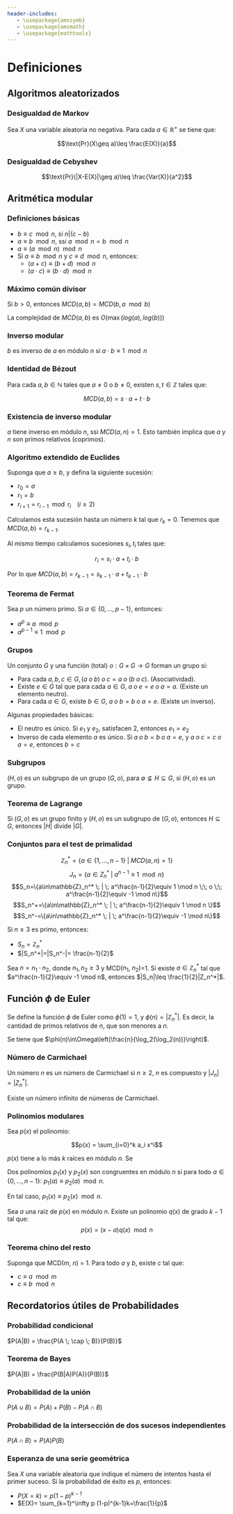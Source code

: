 ```yaml
---
header-includes:
   - \usepackage{amssymb}
   - \usepackage{amsmath}
   - \usepackage{mathtools}
---
```


# Definiciones

## Algoritmos aleatorizados

### Desigualdad de Markov

Sea $X$ una variable aleatoria no negativa. Para cada $a \in \mathbb{R}^+$ se tiene que:

$$\text{Pr}(X\geq a)\leq \frac{E(X)}{a}$$

### Desigualdad de Cebyshev

$$\text{Pr}(|X-E(X)|\geq a)\leq \frac{Var(X)}{a^2}$$

## Aritmética modular

### Definiciones básicas

- $b \equiv c \mod n$, si $n | (c-b)$
- $a \equiv b \mod n$, ssi $a \mod n = b \mod n$
- $a \equiv (a \mod n) \mod n$
- Si $a \equiv b \mod n$ y $c \equiv d \mod n$, entonces:
  - $(a + c) \equiv (b + d) \mod n$
  - $(a \cdot c) \equiv (b \cdot d) \mod n$

### Máximo común divisor

Si $b > 0$, entonces $MCD(a, b) = MCD(b, a \mod b)$

La complejidad de $MCD(a, b)$ es $O(\max(log(a), log(b)))$

### Inverso modular

$b$ es inverso de $a$ en módulo $n$ si $a \cdot b \equiv 1 \mod n$

### Identidad de Bézout

Para cada $a, b \in \mathbb{N}$ tales que $a \not=0$ o $b\not=0$, existen $s,t \in \mathbb{Z}$ tales que:

$$MCD(a, b) = s \cdot a + t \cdot b$$

### Existencia de inverso modular

$a$ tiene inverso en módulo $n$, ssi $MCD(a, n)=1$. Esto también implica que $a$ y $n$ son primos relativos (coprimos).

### Algoritmo extendido de Euclides

Suponga que $a \geq b$, y defina la siguiente sucesión:

- $r_0 = a$
- $r_1 = b$
- $r_{i+1} = r_{i-1} \mod r_i \;\;\;\; (i\geq 2)$

Calculamos esta sucesión hasta un número $k$ tal que $r_k=0$. Tenemos que $MCD(a, b) = r_{k-1}$.

Al mismo tiempo calculamos sucesiones $s_i, t_i$ tales que:

$$r_i = s_i\cdot a + t_i\cdot b$$

Por lo que $MCD(a, b) = r_{k-1} = s_{k-1}\cdot a + t_{k-1}\cdot b$

### Teorema de Fermat

Sea $p$ un número primo. Si $a \in \{0,\dots, p - 1\}$, entonces:

- $a^p \equiv a \mod p$
- $a^{p-1} \equiv 1 \mod p$

### Grupos

Un conjunto $G$ y una función (total) $o : G \times G \rightarrow G$ forman un grupo si:

- Para cada $a, b, c \in G, (a \; o \; b) \; o \; c = a \; o \; (b \; o \; c)$. (Asociatividad).
- Existe $e\in G$ tal que para cada $a \in G$, $a \; o \; e = e \; o \; a = a$. (Existe un elemento neutro).
- Para cada $a \in G$, existe $b \in G$, $a \; o \; b = b\; o \; a = e$. (Existe un inverso).

Algunas propiedades básicas:

- El neutro es único. Si $e_1$ y $e_2$, satisfacen 2, entonces $e_1 = e_2$
- Inverso de cada elemento $a$ es único. Si $a \; o \; b = b \; o \; a = e$, y $a \; o \; c = c \; o \; a = e$, entonces $b = c$

### Subgrupos

$(H, o)$ es un subgrupo de un grupo $(G, o)$, para $\emptyset \not\subseteq H \subseteq G$, si $(H, o)$ es un grupo.

### Teorema de Lagrange

Si $(G, o)$ es un grupo finito y $(H, o)$ es un subgrupo de $(G, o)$, entonces $H \subseteq G$, entonces $|H|$ divide $|G|$.

### Conjuntos para el test de primalidad

$$\mathbb{Z}_n^* = \{a\in\{1,\dots,n-1\} \; | \; MCD(a,n)=1\}$$
$$J_n = \{a\in Z_n^* \; | \; a^{n-1}\equiv 1 \mod n\}$$
$$S_n=\{a\in\mathbb{Z}_n^* \; | \; a^\frac{n-1}{2}\equiv 1 \mod n \;\; o \;\; a^\frac{n-1}{2}\equiv -1 \mod n\}$$
$$S_n^+=\{a\in\mathbb{Z}_n^* \; | \; a^\frac{n-1}{2}\equiv 1 \mod n \}$$
$$S_n^-=\{a\in\mathbb{Z}_n^* \; | \; a^\frac{n-1}{2}\equiv -1 \mod n\}$$

Si $n\geq 3$ es primo, entonces:

- $S_n = \mathbb{Z}_n^*$
- $|S_n^+|=|S_n^-|= \frac{n-1}{2}$

Sea $n=n_1\cdot n_2$, donde $n_1,n_2\geq 3$ y MCD($n_1$, $n_2$)=1. Si existe $a\in \mathbb{Z}_n^*$ tal que $a^\frac{n-1}{2}\equiv -1 \mod n$, entonces $|S_n|\leq \frac{1}{2}|Z_n^*|$.

## Función $\phi$ de Euler

Se define la función $\phi$ de Euler como $\phi(1) = 1$, y $\phi(n) = |\mathbb{Z}_n^*|$. Es decir, la cantidad de primos relativos de $n$, que son menores a $n$.

Se tiene que $\phi(n)\in\Omega\left(\frac{n}{\log_2(\log_2(n))}\right)$.

### Número de Carmichael

Un número $n$ es un número de Carmichael si $n\geq 2$, $n$ es compuesto y $|J_n| = |Z_n^*|$.

Existe un número infinito de números de Carmichael.

### Polinomios modulares

Sea $p(x)$ el polinomio:

$$p(x) = \sum_{i=0}^k a_i x^i$$

$p(x)$ tiene a lo más $k$ raíces en módulo $n$. Se

Dos polinomios $p_1(x)$ y $p_2(x)$ son congruentes en módulo $n$ si para todo $a\in\{0,\dots,n-1\}$:
$p_1(a) \equiv p_2(a) \mod n$.

En tal caso, $p_1(x)\equiv p_2(x) \mod n$.

Sea $a$ una raíz de $p(x)$ en módulo $n$. Existe un polinomio $q(x)$ de grado $k-1$ tal que:
$$p(x)=(x-a)q(x)\mod n$$

### Teorema chino del resto

Suponga que MCD($m$, $n$) = 1. Para todo $a$ y $b$, existe $c$ tal que:

- $c \equiv a \mod m$
- $c \equiv b \mod n$

## Recordatorios útiles de Probabilidades

### Probabilidad condicional

$P(A|B) = \frac{P(A \; \cap \; B)}{P(B)}$

### Teorema de Bayes

$P(A|B) = \frac{P(B|A)P(A)}{P(B)}$

### Probabilidad de la unión

$P(A \cup B) = P(A) + P(B) - P(A \cap B)$

### Probabilidad de la intersección de dos sucesos independientes

$P(A \cap B) = P(A)P(B)$

### Esperanza de una serie geométrica

Sea $X$ una variable aleatoria que indique el número de intentos hasta el primer suceso. Si la probabilidad de éxito es $p$, entonces:

- $P(X=k) = p (1-p)^{k-1}$
- $E(X)= \sum_{k=1}^\infty p (1-p)^{k-1}k=\frac{1}{p}$